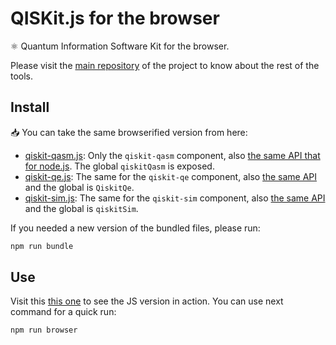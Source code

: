 # QISKit.js for the browser

:atom_symbol: Quantum Information Software Kit for the browser.

Please visit the [main repository](https://github.ibm.com/IBMResearch/qiskit.js) of the project to know about the rest of the tools.

## Install

:inbox_tray: You can take the same browserified version from here:

- [qiskit-qasm.js](./qiskit-qasm.js): Only the `qiskit-qasm` component, also [the same API that for node.js](../packages/qiskit-qasm/README.md). The global `qiskitQasm` is exposed.
- [qiskit-qe.js](./qiskit-qe.js): The same for the `qiskit-qe` component, also [the same API](../packages/qiskit-qe/README.md) and the global is `QiskitQe`.
- [qiskit-sim.js](./qiskit-sim.js): The same for the `qiskit-sim` component, also [the same API](../packages/qiskit-sim/README.md) and the global is `qiskitSim`.

If you needed a new version of the bundled files, please run:

```sh
npm run bundle
```

## Use

Visit this [this one](./example.html) to see the JS version in action. You can use next command for a quick run:

```sh
npm run browser
```
